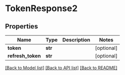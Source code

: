 # TokenResponse2

## Properties
Name | Type | Description | Notes
------------ | ------------- | ------------- | -------------
**token** | **str** |  | [optional] 
**refresh_token** | **str** |  | [optional] 

[[Back to Model list]](../README.md#documentation-for-models) [[Back to API list]](../README.md#documentation-for-api-endpoints) [[Back to README]](../README.md)

